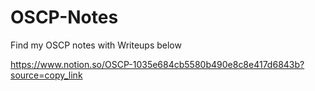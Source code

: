 # OSCP-Notes

Find my OSCP notes with Writeups below

https://www.notion.so/OSCP-1035e684cb5580b490e8c8e417d6843b?source=copy_link
